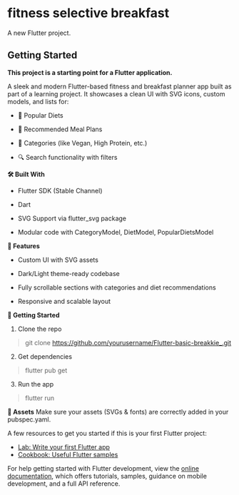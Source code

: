 # fitness selective breakfast

A new Flutter project.

## Getting Started

**This project is a starting point for a Flutter application.**

A sleek and modern Flutter-based fitness and breakfast planner app built as part of a learning project. It showcases a clean UI with SVG icons, custom models, and lists for:

- 🥗 Popular Diets

- 🍓 Recommended Meal Plans

- 🍱 Categories (like Vegan, High Protein, etc.)

- 🔍 Search functionality with filters

**🛠 Built With**
- Flutter SDK (Stable Channel)

- Dart

- SVG Support via flutter_svg package

- Modular code with CategoryModel, DietModel, PopularDietsModel

**📱 Features**

- Custom UI with SVG assets

- Dark/Light theme-ready codebase

- Fully scrollable sections with categories and diet recommendations

- Responsive and scalable layout
  
**🚀 Getting Started**

1. Clone the repo

> git clone https://github.com/yourusername/Flutter-basic-breakkie_.git

2. Get dependencies

> flutter pub get

3. Run the app

> flutter run

**📂 Assets**
Make sure your assets (SVGs & fonts) are correctly added in your pubspec.yaml.


A few resources to get you started if this is your first Flutter project:

- [Lab: Write your first Flutter app](https://docs.flutter.dev/get-started/codelab)
- [Cookbook: Useful Flutter samples](https://docs.flutter.dev/cookbook)

For help getting started with Flutter development, view the
[online documentation](https://docs.flutter.dev/), which offers tutorials,
samples, guidance on mobile development, and a full API reference.
